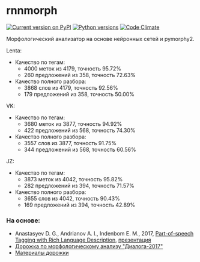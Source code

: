 # rnnmorph
[![Current version on PyPI](http://img.shields.io/pypi/v/rnnmorph.svg)](https://pypi.python.org/pypi/rnnmorph)
[![Python versions](https://img.shields.io/pypi/pyversions/rnnmorph.svg)](https://pypi.python.org/pypi/rnnmorph)
[![Code Climate](https://codeclimate.com/github/IlyaGusev/rnnmorph/badges/gpa.svg)](https://codeclimate.com/github/IlyaGusev/rnnmorph)

Морфологический анализатор на основе нейронных сетей и pymorphy2.

Lenta:
* Качество по тегам:
  * 4000 меток из 4179, точность 95.72%
  * 260 предложений из 358, точность 72.63%
* Качество полного разбора:
  * 3868 слов из 4179, точность 92.56%
  * 179 предложений из 358, точность 50.00%

VK:
* Качество по тегам:
  * 3680 меток из 3877, точность 94.92%
  * 422 предложений из 568, точность 74.30%
* Качество полного разбора:
  * 3557 слов из 3877, точность 91.75%
  * 344 предложений из 568, точность 60.56%

JZ:
* Качество по тегам:
  * 3873 меток из 4042, точность 95.82%
  * 282 предложений из 394, точность 71.57%
* Качество полного разбора:
  * 3655 слов из 4042, точность 90.43%
  * 169 предложений из 394, точность 42.89%


### На основе: ###
* Anastasyev D. G., Andrianov A. I., Indenbom E. M., 2017, [Part-of-speech Tagging with Rich Language Description](http://www.dialog-21.ru/media/3895/anastasyevdgetal.pdf), [презентация](http://www.dialog-21.ru/media/4102/anastasyev.pdf)
* [Дорожка по морфологическому анализу "Диалога-2017"](http://www.dialog-21.ru/evaluation/2017/morphology/)
* [Материалы дорожки](https://github.com/dialogue-evaluation/morphoRuEval-2017)

